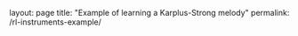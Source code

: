 layout: page
title: "Example of learning a Karplus-Strong melody"
permalink: /rl-instruments-example/


